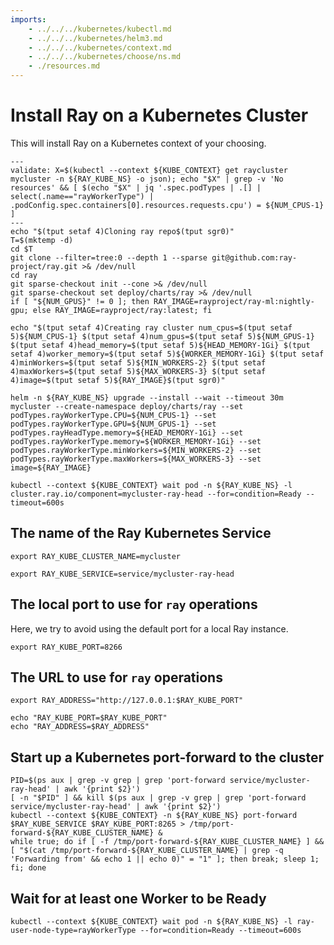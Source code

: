 ```yaml
---
imports:
    - ../../../kubernetes/kubectl.md
    - ../../../kubernetes/helm3.md
    - ../../../kubernetes/context.md
    - ../../../kubernetes/choose/ns.md
    - ./resources.md
---
```


# Install Ray on a Kubernetes Cluster

This will install Ray on a Kubernetes context of your choosing.

```shell
---
validate: X=$(kubectl --context ${KUBE_CONTEXT} get raycluster mycluster -n ${RAY_KUBE_NS} -o json); echo "$X" | grep -v 'No resources' && [ $(echo "$X" | jq '.spec.podTypes | .[] | select(.name=="rayWorkerType") | .podConfig.spec.containers[0].resources.requests.cpu') = ${NUM_CPUS-1} ]
---
echo "$(tput setaf 4)Cloning ray repo$(tput sgr0)"
T=$(mktemp -d)
cd $T
git clone --filter=tree:0 --depth 1 --sparse git@github.com:ray-project/ray.git >& /dev/null
cd ray
git sparse-checkout init --cone >& /dev/null
git sparse-checkout set deploy/charts/ray >& /dev/null
if [ "${NUM_GPUS}" != 0 ]; then RAY_IMAGE=rayproject/ray-ml:nightly-gpu; else RAY_IMAGE=rayproject/ray:latest; fi

echo "$(tput setaf 4)Creating ray cluster num_cpus=$(tput setaf 5)${NUM_CPUS-1} $(tput setaf 4)num_gpus=$(tput setaf 5)${NUM_GPUS-1} $(tput setaf 4)head_memory=$(tput setaf 5)${HEAD_MEMORY-1Gi} $(tput setaf 4)worker_memory=$(tput setaf 5)${WORKER_MEMORY-1Gi} $(tput setaf 4)minWorkers=$(tput setaf 5)${MIN_WORKERS-2} $(tput setaf 4)maxWorkers=$(tput setaf 5)${MAX_WORKERS-3} $(tput setaf 4)image=$(tput setaf 5)${RAY_IMAGE}$(tput sgr0)"

helm -n ${RAY_KUBE_NS} upgrade --install --wait --timeout 30m mycluster --create-namespace deploy/charts/ray --set podTypes.rayWorkerType.CPU=${NUM_CPUS-1} --set podTypes.rayWorkerType.GPU=${NUM_GPUS-1} --set podTypes.rayHeadType.memory=${HEAD_MEMORY-1Gi} --set podTypes.rayWorkerType.memory=${WORKER_MEMORY-1Gi} --set podTypes.rayWorkerType.minWorkers=${MIN_WORKERS-2} --set podTypes.rayWorkerType.maxWorkers=${MAX_WORKERS-3} --set image=${RAY_IMAGE}

kubectl --context ${KUBE_CONTEXT} wait pod -n ${RAY_KUBE_NS} -l cluster.ray.io/component=mycluster-ray-head --for=condition=Ready --timeout=600s
```

## The name of the Ray Kubernetes Service

```shell
export RAY_KUBE_CLUSTER_NAME=mycluster
```

```shell
export RAY_KUBE_SERVICE=service/mycluster-ray-head
```

## The local port to use for `ray` operations

Here, we try to avoid using the default port for a local Ray instance.

```shell
export RAY_KUBE_PORT=8266
```
## The URL to use for `ray` operations

```shell
export RAY_ADDRESS="http://127.0.0.1:$RAY_KUBE_PORT"
```

```shell
echo "RAY_KUBE_PORT=$RAY_KUBE_PORT"
echo "RAY_ADDRESS=$RAY_ADDRESS"
```

## Start up a Kubernetes port-forward to the cluster

```shell
PID=$(ps aux | grep -v grep | grep 'port-forward service/mycluster-ray-head' | awk '{print $2}')
[ -n "$PID" ] && kill $(ps aux | grep -v grep | grep 'port-forward service/mycluster-ray-head' | awk '{print $2}')
kubectl --context ${KUBE_CONTEXT} -n ${RAY_KUBE_NS} port-forward $RAY_KUBE_SERVICE $RAY_KUBE_PORT:8265 > /tmp/port-forward-${RAY_KUBE_CLUSTER_NAME} &
while true; do if [ -f /tmp/port-forward-${RAY_KUBE_CLUSTER_NAME} ] && [ "$(cat /tmp/port-forward-${RAY_KUBE_CLUSTER_NAME} | grep -q 'Forwarding from' && echo 1 || echo 0)" = "1" ]; then break; sleep 1; fi; done
```

## Wait for at least one Worker to be Ready

```shell
kubectl --context ${KUBE_CONTEXT} wait pod -n ${RAY_KUBE_NS} -l ray-user-node-type=rayWorkerType --for=condition=Ready --timeout=600s
```
